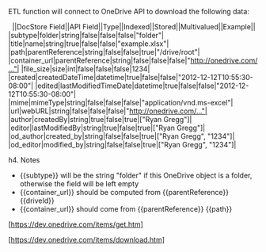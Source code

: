 ETL function will connect to OneDrive API to download the following data:

 
||DocStore Field||API Field||Type||Indexed||Stored||Multivalued||Example||
|subtype|folder|string|false|false|false|"folder"|
|title|name|string|true|false|false|"example.xlsx"|
|path|parentReference|string|false|false|true|"/drive/root"|
|container_url|parentReference|string|false|false|false|"http://onedrive.com/..."|
|file_size|size|int|false|false|false|1234|
|created|createdDateTime|datetime|true|false|false|"2012-12-12T10:55:30-08:00"|
|edited|lastModifiedTimeDate|datetime|true|false|false|"2012-12-12T10:55:30-08:00"|
|mime|mimeType|string|false|false|false|"application/vnd.ms-excel"|
|url|webURL|string|false|false|false|"http://onedrive.com/..."|
|author|createdBy|string|true|false|true|["Ryan Gregg"]|
|editor|lastModifiedBy|string|true|false|true|["Ryan Gregg"]|
|od_author|created_by|string|false|false|true|["Ryan Gregg", "1234"]|
|od_editor|modified_by|string|false|false|true|["Ryan Gregg", "1234"]|

h4. Notes
* {{subtype}} will be the string "folder" if this OneDrive object is a folder, otherwise the field will be left empty
* {{container_url}} should be computed from {{parentReference}} {{driveId}}
* {{container_url}} should come from {{parentReference}} {{path}}

[https://dev.onedrive.com/items/get.htm]

[https://dev.onedrive.com/items/download.htm]

 

 
